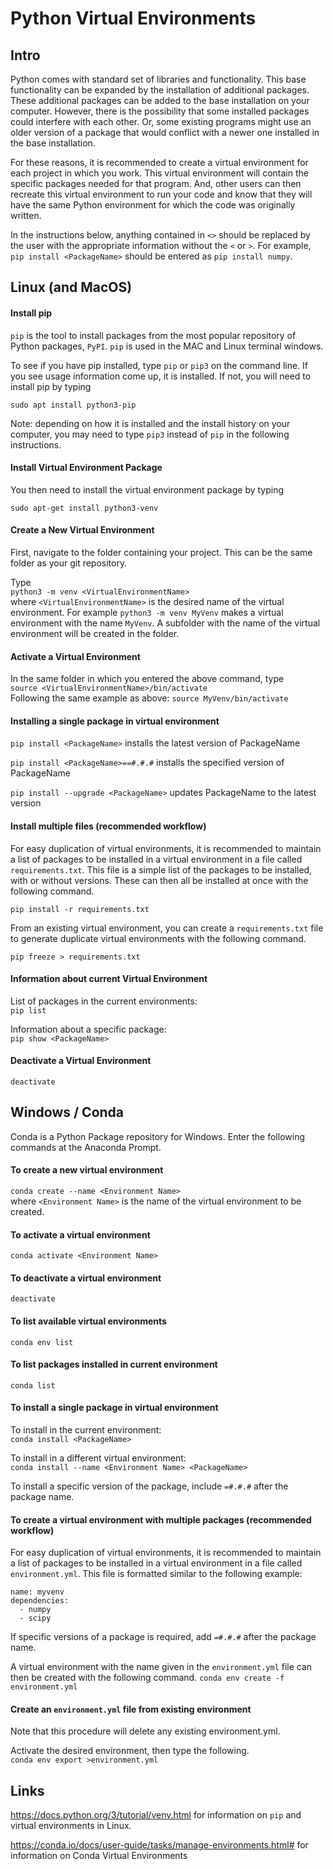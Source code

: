 # Python Virtual Environments

## Intro
Python comes with standard set of libraries and functionality.  This base
functionality can be expanded by the installation of additional packages.
These additional packages can be added to the base installation on your 
computer.  However, there is the possibility that some installed packages
could interfere with each other.  Or, some existing programs might use an 
older version of a package that would conflict with a newer one installed
in the base installation.  

For these reasons, it is recommended to create a virtual environment for each
project in which you work.  This virtual environment will contain the specific
packages needed for that program.  And, other users can then recreate this
virtual environment to run your code and know that they will have the same
Python environment for which the code was originally written.

In the instructions below, anything contained in `<>` should be replaced by
the user with the appropriate information without the `<` or `>`.  For
example, `pip install <PackageName>` should be entered as `pip install numpy`.

## Linux (and MacOS)
#### Install pip

`pip` is the tool to install packages from the most popular repository of
Python packages, `PyPI`.  `pip` is used in the MAC and Linux terminal windows.

To see if you have pip installed, type `pip` or `pip3` on the command
line.  If you see usage information come up, it is installed.  If not,
you will need to install pip by typing

```
sudo apt install python3-pip
```

Note:  depending on how it is installed and the install history on your 
computer, you may need to type `pip3` instead of `pip` in the following
instructions.

#### Install Virtual Environment Package
You then need to install the virtual environment package by typing 
```
sudo apt-get install python3-venv
```

#### Create a New Virtual Environment
First, navigate to the folder containing your project.  This can be the same 
folder as your git repository.

Type  
`python3 -m venv <VirtualEnvironmentName>`  
where `<VirtualEnvironmentName>` is the desired name of the virtual
environment.  For example `python3 -m venv MyVenv` makes a virtual
environment with the name `MyVenv`.  A subfolder with the name of the virtual
environment will be created in the folder.

#### Activate a Virtual Environment
In the same folder in which you entered the above command, type  
`source <VirtualEnvironmentName>/bin/activate`  
Following the same example as above:  `source MyVenv/bin/activate`

#### Installing a single package in virtual environment
`pip install <PackageName>` installs the latest version of PackageName

`pip install <PackageName>==#.#.#` installs the specified version of 
PackageName

`pip install --upgrade <PackageName>` updates PackageName to the latest version

#### Install multiple files (recommended workflow)
For easy duplication of virtual environments, it is recommended to maintain a
list of packages to be installed in a virtual environment in a file called
`requirements.txt`.  This file is a simple list of the packages to be installed,
with or without versions.  These can then all be installed at once with the
following command.

`pip install -r requirements.txt`

From an existing virtual environment, you can create a `requirements.txt` file
to generate duplicate virtual environments with the following command.

`pip freeze > requirements.txt`

#### Information about current Virtual Environment
List of packages in the current environments:  
`pip list`

Information about a specific package:  
`pip show <PackageName>`


#### Deactivate a Virtual Environment
`deactivate`


## Windows / Conda
Conda is a Python Package repository for Windows.
Enter the following commands at the Anaconda Prompt.

#### To create a new virtual environment
`conda create --name <Environment Name>`  
where `<Environment Name>` is the name of the virtual environment to be created.

#### To activate a virtual environment
`conda activate <Environment Name>`

#### To deactivate a virtual environment
`deactivate`

#### To list available virtual environments
`conda env list`

#### To list packages installed in current environment
`conda list`

#### To install a single package in virtual environment
To install in the current environment:  
`conda install <PackageName>`

To install in a different virtual environment:  
`conda install --name <Environment Name> <PackageName>`

To install a specific version of the package, include `=#.#.#` after the 
package name.

#### To create a virtual environment with multiple packages (recommended workflow)
For easy duplication of virtual environments, it is recommended to maintain a
list of packages to be installed in a virtual environment in a file called
`environment.yml`.  This file is formatted similar to the following example:
```
name: myvenv
dependencies:
  - numpy
  - scipy
```
If specific versions of a package is required, add `=#.#.#` after the package
name.

A virtual environment with the name given in the `environment.yml` file can
then be created with the following command.
`conda env create -f environment.yml`

#### Create an `environment.yml` file from existing environment
Note that this procedure will delete any existing environment.yml.

Activate the desired environment, then type the following.  
`conda env export >environment.yml`

 ## Links
 <https://docs.python.org/3/tutorial/venv.html> for information on `pip` and
 virtual environments in Linux.
 
 
 <https://conda.io/docs/user-guide/tasks/manage-environments.html#> for 
 information on Conda Virtual Environments
 